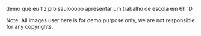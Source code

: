 demo que eu fiz pro saulooooo apresentar um trabalho de escola em 6h :D

Note:
All images user here is for demo purpose only, we are not responsible for any copyrights.
